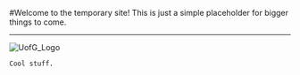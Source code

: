 #Welcome to the temporary site!
This is just a simple placeholder for bigger things to come.
* * *
![UofG_Logo](https://upload.wikimedia.org/wikipedia/commons/6/6f/University_of_Guelph_logo.svg)
```
Cool stuff.
```
